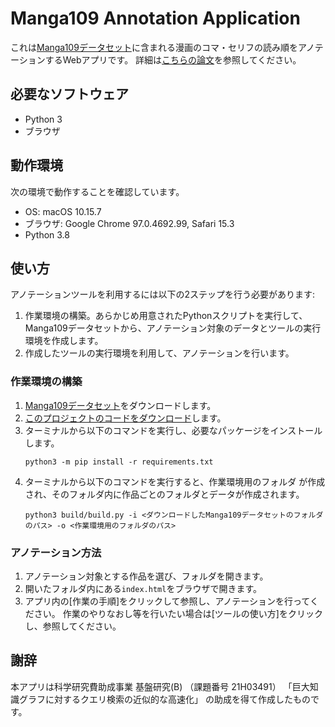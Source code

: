 # Manga109 Annotation Application
これは[Manga109データセット](http://www.manga109.org/ja/index.html)に含まれる漫画のコマ・セリフの読み順をアノテーションするWebアプリです。
詳細は[こちらの論文](https://drive.google.com/file/d/1mIA6n2XiCl_GKNDYOi7GDN2uMRUAEzEc/view)を参照してください。

## 必要なソフトウェア
- Python 3
- ブラウザ

## 動作環境
次の環境で動作することを確認しています。
- OS: macOS 10.15.7
- ブラウザ: Google Chrome 97.0.4692.99, Safari 15.3
- Python 3.8

## 使い方
アノテーションツールを利用するには以下の2ステップを行う必要があります:
1. 作業環境の構築。あらかじめ用意されたPythonスクリプトを実行して、Manga109データセットから、アノテーション対象のデータとツールの実行環境を作成します。
1. 作成したツールの実行環境を利用して、アノテーションを行います。

### 作業環境の構築
1. [Manga109データセット](http://www.manga109.org/ja/download.html)をダウンロードします。
1. [このプロジェクトのコードをダウンロード](https://github.com/mu-perori/Manga109_AnnotationApp/archive/refs/tags/v1.0.zip)します。
1. ターミナルから以下のコマンドを実行し、必要なパッケージをインストールします。
   ```
   python3 -m pip install -r requirements.txt
   ```
1. ターミナルから以下のコマンドを実行すると、作業環境用のフォルダ
が作成され、そのフォルダ内に作品ごとのフォルダとデータが作成されます。
   ```
   python3 build/build.py -i <ダウンロードしたManga109データセットのフォルダのパス> -o <作業環境用のフォルダのパス>
   ```

### アノテーション方法
1. アノテーション対象とする作品を選び、フォルダを開きます。
1. 開いたフォルダ内にある`index.html`をブラウザで開きます。
1. アプリ内の[作業の手順]をクリックして参照し、アノテーションを行ってください。
   作業のやりなおし等を行いたい場合は[ツールの使い方]をクリックし、参照してください。

## 謝辞
本アプリは科学研究費助成事業 基盤研究(B) （課題番号 21H03491）
「巨大知識グラフに対するクエリ検索の近似的な高速化」
の助成を得て作成したものです。
